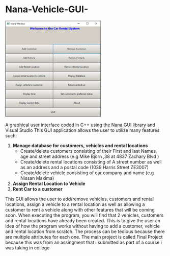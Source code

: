 # Nana-Vehicle-GUI-
<img src="./imgs/preview.png" width = 300 height = 300></img>

A graphical user interface coded in C++ using [the Nana GUI library](http://nanapro.org/en-us/)
and Visual Studio
This GUI application allows the user to utilize many features such:
1. **Manage database for customers, vehicles and rental locations**
   - Create/delete customers consisting of their First and last Names, age and street address (e.g Mike Björn ,38 at 4837 Zachary Blvd )
   - Create/delete rental locations consisting of A street number as well as an address and a postal code (1039 Harris Street ZE3007)
   - Create/delete vehicle consisting of car company and name (e.g Nissan Maxima)
2. **Assign Rental Location to Vehicle**
3. **Rent Car to a customer**

This GUI allows the user to add/remove vehicles, customers and rental locations, assign a vehicle to a rental location as well as allowing a customer to rent a vehicle along with other features
that will be coming soon. When executing the program, you will find that 2 vehicles, customers and rental locations have already been created. This is to give the user an idea of how
the program works without having to add a customer, vehicle and rental location from scratch. The process can be tedious because there are multiple attributes for each one.
The main project is called Final Project because this was from an assingment that i submitted as part of a course i was taking in college

